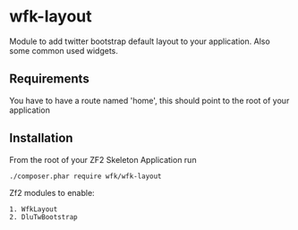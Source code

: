 wfk-layout
==========

Module to add twitter bootstrap default layout to your application. Also some common used widgets.

Requirements
------------

You have to have a route named 'home', this should point to the root of your application

Installation
------------

From the root of your ZF2 Skeleton Application run

    ./composer.phar require wfk/wfk-layout

Zf2 modules to enable:

    1. WfkLayout
    2. DluTwBootstrap